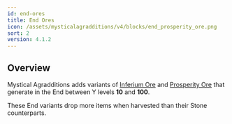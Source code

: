 ```yaml
---
id: end-ores
title: End Ores
icon: /assets/mysticalagradditions/v4/blocks/end_prosperity_ore.png
sort: 2
version: 4.1.2
---
```


## Overview

Mystical Agradditions adds variants of [Inferium Ore](../../mysticalagriculture/blocks/inferium-ore.md) and [Prosperity Ore](../../mysticalagriculture/blocks/prosperity-ore.md) that generate in the End between Y levels **10** and **100**. 

These End variants drop more items when harvested than their Stone counterparts.
